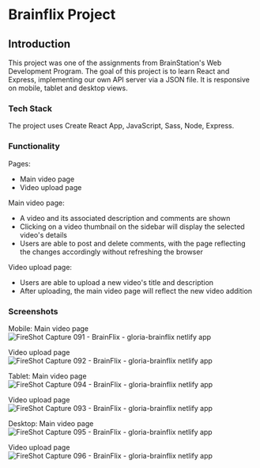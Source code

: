 # Brainflix Project
## Introduction
This project was one of the assignments from BrainStation's Web Development Program.
The goal of this project is to learn React and Express, implementing our own API server via a JSON file.
It is responsive on mobile, tablet and desktop views.

### Tech Stack
The project uses Create React App, JavaScript, Sass, Node, Express.

### Functionality
Pages:
- Main video page
- Video upload page

Main video page:
- A video and its associated description and comments are shown
- Clicking on a video thumbnail on the sidebar will display the selected video's details
- Users are able to post and delete comments, with the page reflecting the changes accordingly without refreshing the browser

Video upload page:
- Users are able to upload a new video's title and description
- After uploading, the main video page will reflect the new video addition

### Screenshots
Mobile:
Main video page
![FireShot Capture 091 - BrainFlix - gloria-brainflix netlify app](https://github.com/glorialau123/gloria-lau-brainflix/assets/96962463/e657a83f-cf05-4deb-839d-2828e50a720d)

Video upload page
![FireShot Capture 092 - BrainFlix - gloria-brainflix netlify app](https://github.com/glorialau123/gloria-lau-brainflix/assets/96962463/669143ba-ff38-478c-ab37-2d72ffed63fb)

Tablet:
Main video page
![FireShot Capture 094 - BrainFlix - gloria-brainflix netlify app](https://github.com/glorialau123/gloria-lau-brainflix/assets/96962463/57cd97cf-2eea-4320-a308-db41f6c9a692)

Video upload page
![FireShot Capture 093 - BrainFlix - gloria-brainflix netlify app](https://github.com/glorialau123/gloria-lau-brainflix/assets/96962463/b36aa37f-d839-41d9-b4de-d3709bc4d056)

Desktop:
Main video page
![FireShot Capture 095 - BrainFlix - gloria-brainflix netlify app](https://github.com/glorialau123/gloria-lau-brainflix/assets/96962463/354b7245-ec93-4a20-921b-d971fb2a4244)

Video upload page
![FireShot Capture 096 - BrainFlix - gloria-brainflix netlify app](https://github.com/glorialau123/gloria-lau-brainflix/assets/96962463/3b90ebf0-5dcf-4273-be97-a5d18ea22de4)




